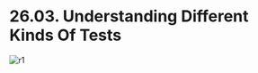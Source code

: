 # 26.03. Understanding Different Kinds Of Tests

![r1](https://github.com/kiranbansode/learn-react/assets/50626798/9844861e-dd3f-4163-97ae-7f65e26896f3)

